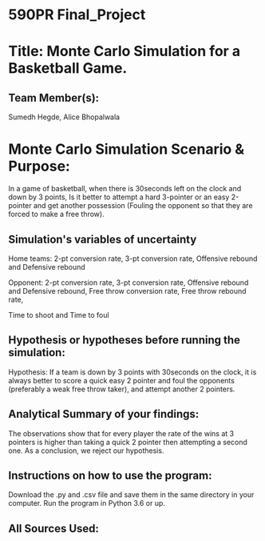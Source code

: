 # 590PR Final_Project


# Title: Monte Carlo Simulation for a Basketball Game.

## Team Member(s):
Sumedh Hegde, Alice Bhopalwala

# Monte Carlo Simulation Scenario & Purpose:
In a game of basketball, when there is 30seconds left on the clock and down by 3 points, Is it better to attempt a hard 3-pointer or an easy 2-pointer and get another possession (Fouling the opponent so that they are forced to make a free throw). 

## Simulation's variables of uncertainty
Home teams:
2-pt conversion rate,
3-pt conversion rate,
Offensive rebound and Defensive rebound

Opponent:
2-pt conversion rate,
3-pt conversion rate,
Offensive rebound and Defensive rebound,
Free throw conversion rate,
Free throw rebound rate,

Time to shoot and Time to foul

## Hypothesis or hypotheses before running the simulation:
Hypothesis: If a team is down by 3 points with 30seconds on the clock, it is always better to score a quick easy 2 pointer and foul the opponents (preferably a weak free throw taker), and attempt another 2 pointers.

## Analytical Summary of your findings: 
The observations show that for every player the rate of the wins at 3 pointers is higher than taking a quick 2 pointer then attempting a second one. As a conclusion, we reject our hypothesis.

## Instructions on how to use the program:
Download the .py and .csv file and save them in the same directory in your computer. Run the program in Python 3.6 or up.

## All Sources Used:
